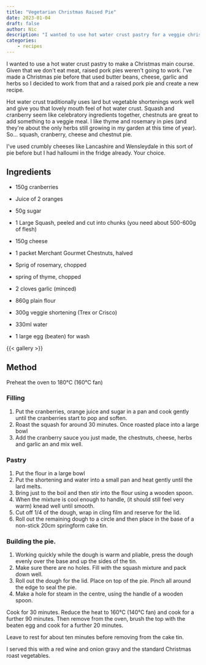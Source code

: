 ```yaml
---
title: "Vegetarian Christmas Raised Pie"
date: 2023-01-04
draft: false
author: Nic 
description: "I wanted to use hot water crust pastry for a veggie christmas pie"
categories:
    - recipes
---
```


I wanted to use a hot water crust pastry to make a Christmas main course. Given that we don't eat meat, raised pork pies weren't going to work. I've made a Christmas pie before that used butter beans, cheese, garlic and herbs so I decided to work from that and a raised pork pie and create a new recipe.

<!--more-->

Hot water crust traditionally uses lard but vegetable shortenings work well and give you that lovely mouth feel of hot water crust. Squash and cranberry seem like celebratory ingredients together, chestnuts are great to add something to a veggie meal. I like thyme and rosemary in pies (and they're about the only herbs still growing in my garden at this time of year). So... squash, cranberry, cheese and chestnut pie.

I've used crumbly cheeses like Lancashire and Wensleydale in this sort of pie before but I had halloumi in the fridge already. Your choice. 

## Ingredients

* 150g cranberries 
* Juice of 2 oranges
* 50g sugar
* 1 Large Squash, peeled and cut into chunks (you need about 500-600g of flesh)
* 150g cheese 
* 1 packet Merchant Gourmet Chestnuts, halved 
* Sprig of rosemary, chopped 
* spring of thyme, chopped 
* 2 cloves garlic (minced)

* 860g plain flour 
* 300g veggie shortening (Trex or Crisco)
* 330ml water 

* 1 large egg (beaten) for wash 



{{< gallery >}}

## Method

Preheat the oven to  180°C (160°C fan) 

### Filling 

1. Put the cranberries, orange juice and sugar in a pan and cook gently until the cranberries start to pop and soften.
2. Roast the squash for around 30 minutes. Once roasted place into a large bowl
3. Add the cranberry sauce you just made, the chestnuts, cheese, herbs and garlic an and mix well. 

### Pastry

1. Put the flour in a large bowl
2. Put the shortening and water into a small pan and heat gently until the lard melts. 
3. Bring just to the boil and then stir into the flour using a wooden spoon. 
4. When the mixture is cool enough to handle, (it should still feel very warm) knead well until smooth.
5. Cut off 1/4 of the dough, wrap in cling film and reserve for the lid. 
6. Roll out the remaining dough to a circle and then place in the base of a non-stick 20cm springform cake tin. 

### Building the pie. 

1. Working quickly while the dough is warm and pliable, press the dough evenly over the base and up the sides of the tin. 
2. Make sure there are no holes. Fill with the squash mixture and pack down well. 
3. Roll out the dough for the lid. Place on top of the pie. Pinch all around the edge to seal the pie. 
4. Make a hole for steam in the centre, using the handle of a wooden spoon.

Cook for 30 minutes. Reduce the heat to 160°C (140°C fan) and cook for a further 90 minutes. Then remove from the oven, brush the top with the beaten egg and cook for a further 20 minutes. 

Leave to rest for about ten minutes before removing from the cake tin. 

I served this with a red wine and onion gravy and the standard Christmas roast vegetables. 


